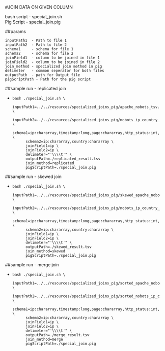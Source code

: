 #JOIN DATA ON GIVEN COLUMN

bash script - special_join.sh\
Pig Script - special_join.pig


##params
````
inputPath1  - Path to file 1
inputPath2  - Path to file 2 
schema1     - schema for file 1                  
schema2     - schema for file 2
joinField1  - column to be joined in file 1
joinField2  - column to be joined in file 2
join_method - specialized join method in pig
delimeter   - common seperator for both files
outputPath  - path for Output file
pigScriptPath - Path for the pig script
````

##sample run - replicated join

*     bash ./special_join.sh \
            inputPath1=../../resources/specialized_joins_pig/apache_nobots_tsv.txt \
            inputPath2=../../resources/specialized_joins_pig/nobots_ip_country_tsv.txt \
            schema1=ip:chararray,timestamp:long,page:chararray,http_status:int,payload_size:int,useragent:chararray \
            schema2=ip:chararray,country:chararray \
            joinField1=ip \
            joinField2=ip \
            delimeter="'\\\\t'" \
            outputPath=./replicated_result.tsv
            join_method=replicated 
            pigScriptPath=./special_join.pig
            
            
##sample run - skewed join

*     bash ./special_join.sh \
            inputPath1=../../resources/specialized_joins_pig/skewed_apache_nobots_tsv.txt \
            inputPath2=../../resources/specialized_joins_pig/nobots_ip_country_tsv.txt \
            schema1=ip:chararray,timestamp:long,page:chararray,http_status:int,payload_size:int,useragent:chararray \
            schema2=ip:chararray,country:chararray \
            joinField1=ip \
            joinField2=ip \
            delimeter="'\\\\t'" \
            outputPath=./skewed_result.tsv
            join_method=skewed 
            pigScriptPath=./special_join.pig
            
            
##sample run - merge join

*     bash ./special_join.sh \
            inputPath1=../../resources/specialized_joins_pig/sorted_apache_nobots_tsv.txt \
            inputPath2=../../resources/specialized_joins_pig/sorted_nobots_ip_country_tsv.txt \
            schema1=ip:chararray,timestamp:long,page:chararray,http_status:int,payload_size:int,useragent:chararray \
            schema2=ip:chararray,country:chararray \
            joinField1=ip \
            joinField2=ip \
            delimeter="'\\\\t'" \
            outputPath=./merge_result.tsv
            join_method=merge 
            pigScriptPath=./special_join.pig